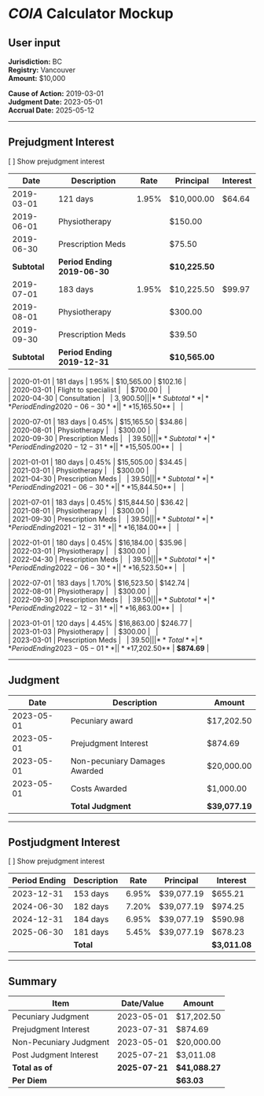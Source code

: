 # _COIA_ Calculator Mockup

## User input

**Jurisdiction:** BC  
**Registry:** Vancouver  
**Amount:** $10,000

**Cause of Action:** 2019-03-01  
**Judgment Date:** 2023-05-01  
**Accrual Date:** 2025-05-12

---

## Prejudgment Interest

\[ \] Show prejudgment interest

| Date | Description | Rate | Principal | Interest |
| --- | --- | --- | --- | --- |
| 2019-03-01 | 121 days | 1.95% | $10,000.00 | $64.64 |
| 2019-06-01 | Physiotherapy |   | $150.00 |   |
| 2019-06-30 | Prescription Meds |   | $75.50 |   |
| **Subtotal** | **Period Ending 2019-06-30** |   | **$10,225.50** |   |
| 2019-07-01 | 183 days | 1.95% | $10,225.50 | $99.97 |
| 2019-08-01 | Physiotherapy |   | $300.00 |   |
| 2019-09-30 | Prescription Meds |   | $39.50 |   |
| **Subtotal** | **Period Ending 2019-12-31** |   | **$10,565.00** |   |

| 2020-01-01 | 181 days | 1.95% | $10,565.00 | $102.16 |  
| 2020-03-01 | Flight to specialist |   | $700.00 |   |  
| 2020-04-30 | Consultation |   | $3,900.50 |   |  
| **Subtotal** | **Period Ending 2020-06-30** |   | **$15,165.50** |   |

| 2020-07-01 | 183 days | 0.45% | $15,165.50 | $34.86 |  
| 2020-08-01 | Physiotherapy |   | $300.00 |   |  
| 2020-09-30 | Prescription Meds |   | $39.50 |   |  
| **Subtotal** | **Period Ending 2020-12-31** |   | **$15,505.00** |   |

| 2021-01-01 | 180 days | 0.45% | $15,505.00 | $34.45 |  
| 2021-03-01 | Physiotherapy |   | $300.00 |   |  
| 2021-04-30 | Prescription Meds |   | $39.50 |   |  
| **Subtotal** | **Period Ending 2021-06-30** |   | **$15,844.50** |   |

| 2021-07-01 | 183 days | 0.45% | $15,844.50 | $36.42 |  
| 2021-08-01 | Physiotherapy |   | $300.00 |   |  
| 2021-09-30 | Prescription Meds |   | $39.50 |   |  
| **Subtotal** | **Period Ending 2021-12-31** |   | **$16,184.00** |   |

| 2022-01-01 | 180 days | 0.45% | $16,184.00 | $35.96 |  
| 2022-03-01 | Physiotherapy |   | $300.00 |   |  
| 2022-04-30 | Prescription Meds |   | $39.50 |   |  
| **Subtotal** | **Period Ending 2022-06-30** |   | **$16,523.50** |   |

| 2022-07-01 | 183 days | 1.70% | $16,523.50 | $142.74 |  
| 2022-08-01 | Physiotherapy |   | $300.00 |   |  
| 2022-09-30 | Prescription Meds |   | $39.50 |   |  
| **Subtotal** | **Period Ending 2022-12-31** |   | **$16,863.00** |   |

| 2023-01-01 | 120 days | 4.45% | $16,863.00 | $246.77 |  
| 2023-01-03 | Physiotherapy |   | $300.00 |   |  
| 2023-03-01 | Prescription Meds |   | $39.50 |   |  
| **Total** | **Period Ending 2023-05-01** |   | **$17,202.50** | **$874.69** |

---

## Judgment

| Date | Description | Amount |
| --- | --- | --- |
| 2023-05-01 | Pecuniary award | $17,202.50 |
| 2023-05-01 | Prejudgment Interest | $874.69 |
| 2023-05-01 | Non-pecuniary Damages Awarded | $20,000.00 |
| 2023-05-01 | Costs Awarded | $1,000.00 |
|   | **Total Judgment** | **$39,077.19** |

---

## Postjudgment Interest

\[ \] Show prejudgment interest

| Period Ending | Description | Rate | Principal | Interest |
| --- | --- | --- | --- | --- |
| 2023-12-31 | 153 days | 6.95% | $39,077.19 | $655.21 |
| 2024-06-30 | 182 days | 7.20% | $39,077.19 | $974.25 |
| 2024-12-31 | 184 days | 6.95% | $39,077.19 | $590.98 |
| 2025-06-30 | 181 days | 5.45% | $39,077.19 | $678.23 |
|   | **Total** |   |   | **$3,011.08** |

---

## Summary

| Item | Date/Value | Amount |
| --- | --- | --- |
| Pecuniary Judgment | 2023-05-01 | $17,202.50 |
| Prejudgment Interest | 2023-07-31 | $874.69 |
| Non-Pecuniary Judgment | 2023-05-01 | $20,000.00 |
| Post Judgment Interest | 2025-07-21 | $3,011.08 |
| **Total as of** | **2025-07-21** | **$41,088.27** |
| **Per Diem** |   | **$63.03** |